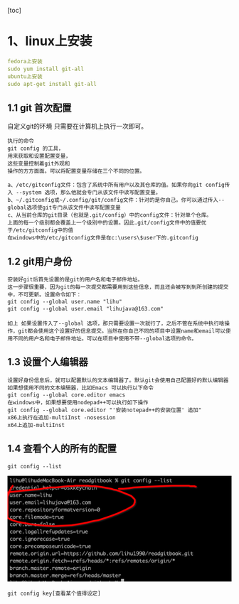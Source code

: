 [toc]
# 1、linux上安装
~~~ yml
fedora上安装
sudo yum install git-all
ubuntu上安装
sudo apt-get install git-all
~~~

## 1.1 git 首次配置
自定义git的环境
只需要在计算机上执行一次即可。

~~~ 
执行的命令
git config 的工具，
用来获取和设置配置变量，
这些变量控制着git外观和
操作的方方面面。可以将配置变量存储在三个不同的位置。
~~~
~~~
a、/etc/gitconfig文件：包含了系统中所有用户以及其仓库的值。如果你向git config传入 --system 选项，那么他就会专门从该文件中读写配置变量。
b、~/.gitconfig或~/.config/git/config文件：针对的是你自己。你可以通过传入--global选项使git专门从该文件中读写配置变量
c、从当前仓库的git目录（也就是.git/config）中的config文件：针对单个仓库。
上面的每一个级别都会覆盖上一个级别中的设置。因此.git/config文件中的值要优于/etc/gitconfig中的值
在windows中的/etc/gitconfig文件是在c:\users\$user下的.gitconfig
~~~

## 1.2 git用户身份
~~~
安装好git后首先设置的是git的用户名和电子邮件地址。
这一步骤很重要，因为git的每一次提交都需要用到这些信息，而且还会被写到到所创建的提交中，不可更新。设置命令如下：
git config --global user.name "lihu"
git config --global user.email "lihujava@163.com"

如上 如果设置传入了--global 选项，那只需要设置一次就行了，之后不管在系统中执行啥操作，git都会使用这个设置好的信息提交。当然在你自己不同的项目中设置name和email可以使用不同的用户名和电子邮件地址。可以在项目中使用不带--global选项的命令。
~~~


## 1.3 设置个人编辑器

~~~ 
设置好身份信息后，就可以配置默认的文本编辑器了。默认git会使用自己配置好的默认编辑器
如果想使用不同的文本编辑器，比如Emacs 可以执行以下命令
git config --global core.editor emacs
在windows中，如果想要使用nodepad++可以执行如下操作
git config --global core.editor "'安装notepad++的安装位置' 追加" 
x86上执行在追加-multiInst -nosession
x64上追加-multiInst
~~~

## 1.4 查看个人的所有的配置
~~~
git config --list
~~~
![](static/pic/Snip20200131_3.png)
~~~
git config key[查看某个值得设定]
~~~

